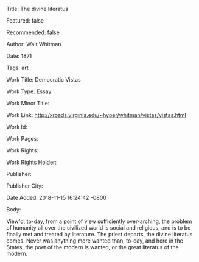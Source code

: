 Title: The divine literatus

Featured: false

Recommended: false

Author: Walt Whitman

Date: 1871

Tags: art

Work Title: Democratic Vistas

Work Type: Essay

Work Minor Title:  

Work Link: http://xroads.virginia.edu/~hyper/whitman/vistas/vistas.html

Work Id:  

Work Pages:  

Work Rights:  

Work Rights Holder:  

Publisher:  

Publisher City:  

Date Added: 2018-11-15 16:24:42 -0800

Body:

View'd, to-day, from a point of view sufficiently over-arching, the problem of humanity all over the civilized world is social and religious, and is to be finally met and treated by literature. The priest departs, the divine literatus comes. Never was anything more wanted than, to-day, and here in the States, the poet of the modern is wanted, or the great literatus of the modern.


